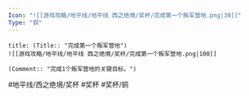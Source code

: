```yaml
---
Icon: "![[游戏攻略/地平线/地平线 西之绝境/奖杯/完成第一个叛军营地.png|30]]"
Type: "铜"
---
```

```ad-common-bronze-trophy
title: (Title:: "完成第一个叛军营地")
![[游戏攻略/地平线/地平线 西之绝境/奖杯/完成第一个叛军营地.png|100]]

(Comment:: "完成1个叛军营地的关键目标。")
```

#地平线/西之绝境/奖杯 #奖杯 #奖杯/铜
